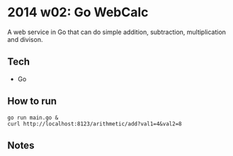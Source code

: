 2014 w02: Go WebCalc
====================
A web service in Go that can do simple addition, subtraction, multiplication and divison.

Tech
----
- Go

How to run
----------
```shell
go run main.go &
curl http://localhost:8123/arithmetic/add?val1=4&val2=8
```

Notes
-----

